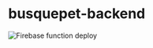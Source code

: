 # busquepet-backend

![Firebase function deploy](https://github.com/estartando-devs/busquepet-backend/workflows/Firebase%20function%20deploy/badge.svg)
